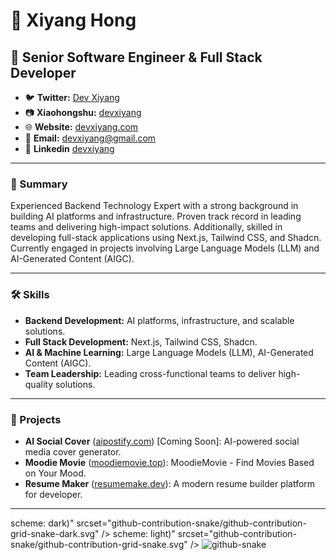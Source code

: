 # 👋 Xiyang Hong

## 🚀 Senior Software Engineer & Full Stack Developer

- 🐦 **Twitter:** [Dev Xiyang](https://twitter.com/devxiyang)
- 📷 **Xiaohongshu:** [devxiyang](https://www.xiaohongshu.com/user/profile/6229828600000000100057ea)
- 🌐 **Website:** [devxiyang.com](https://devxiyang.com)
- 📧 **Email:** [devxiyang@gmail.com](mailto:devxiyang@gmail.com)
- 🔗 **Linkedin** [devxiyang](https://www.linkedin.com/in/devxiyang)

---

### 📝 Summary
Experienced Backend Technology Expert with a strong background in building AI platforms and infrastructure. Proven track record in leading teams and delivering high-impact solutions. Additionally, skilled in developing full-stack applications using Next.js, Tailwind CSS, and Shadcn. Currently engaged in projects involving Large Language Models (LLM) and AI-Generated Content (AIGC).

---

### 🛠️ Skills
- **Backend Development:** AI platforms, infrastructure, and scalable solutions.
- **Full Stack Development:** Next.js, Tailwind CSS, Shadcn.
- **AI & Machine Learning:** Large Language Models (LLM), AI-Generated Content (AIGC).
- **Team Leadership:** Leading cross-functional teams to deliver high-quality solutions.

---

### 🎯 Projects
- **AI Social Cover** ([aipostify.com](https://aipostify.com)) [Coming Soon]: AI-powered social media cover generator.
- **Moodie Movie** ([moodiemovie.top](https://moodiemovie.top)): MoodieMovie - Find Movies Based on Your Mood.
- **Resume Maker** ([resumemake.dev](https://resumemake.dev)): A modern resume builder platform for developer.

---

<!-- snake contribution -->
<picture>
  scheme: dark)" srcset="github-contribution-snake/github-contribution-grid-snake-dark.svg" />
  scheme: light)" srcset="github-contribution-snake/github-contribution-grid-snake.svg" />
  <img alt="github-snake" src="github-snake.svg" />
</picture>
